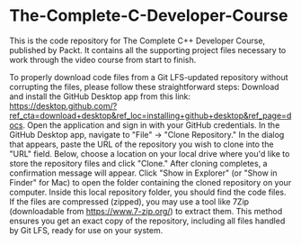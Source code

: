   # The-Complete-C-Developer-Course
This is the code repository for The Complete C++ Developer Course, published by Packt. It contains all the supporting project files necessary to work through the video course from start to finish.

To properly download code files from a Git LFS-updated repository without corrupting the files, please follow these straightforward steps: Download and install the GitHub Desktop app from this link: https://desktop.github.com/?ref_cta=download+desktop&ref_loc=installing+github+desktop&ref_page=docs. Open the application and sign in with your GitHub credentials. In the GitHub Desktop app, navigate to "File" -> "Clone Repository." In the dialog that appears, paste the URL of the repository you wish to clone into the "URL" field. Below, choose a location on your local drive where you'd like to store the repository files and click "Clone." After cloning completes, a confirmation message will appear. Click "Show in Explorer" (or "Show in Finder" for Mac) to open the folder containing the cloned repository on your computer. Inside this local repository folder, you should find the code files. If the files are compressed (zipped), you may use a tool like 7Zip (downloadable from https://www.7-zip.org/) to extract them. This method ensures you get an exact copy of the repository, including all files handled by Git LFS, ready for use on your system.
